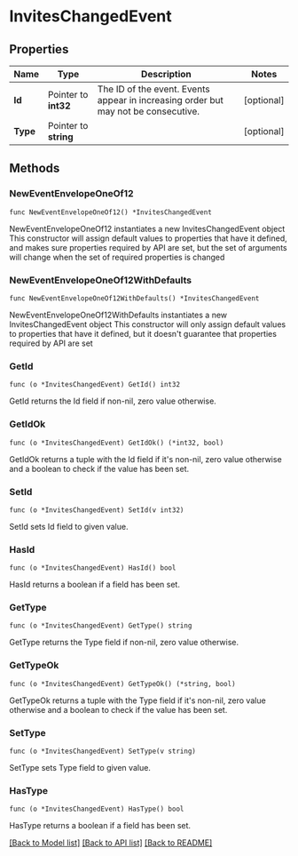 # InvitesChangedEvent

## Properties

Name | Type | Description | Notes
------------ | ------------- | ------------- | -------------
**Id** | Pointer to **int32** | The ID of the event. Events appear in increasing order but may not be consecutive.  | [optional] 
**Type** | Pointer to **string** |  | [optional] 

## Methods

### NewEventEnvelopeOneOf12

`func NewEventEnvelopeOneOf12() *InvitesChangedEvent`

NewEventEnvelopeOneOf12 instantiates a new InvitesChangedEvent object
This constructor will assign default values to properties that have it defined,
and makes sure properties required by API are set, but the set of arguments
will change when the set of required properties is changed

### NewEventEnvelopeOneOf12WithDefaults

`func NewEventEnvelopeOneOf12WithDefaults() *InvitesChangedEvent`

NewEventEnvelopeOneOf12WithDefaults instantiates a new InvitesChangedEvent object
This constructor will only assign default values to properties that have it defined,
but it doesn't guarantee that properties required by API are set

### GetId

`func (o *InvitesChangedEvent) GetId() int32`

GetId returns the Id field if non-nil, zero value otherwise.

### GetIdOk

`func (o *InvitesChangedEvent) GetIdOk() (*int32, bool)`

GetIdOk returns a tuple with the Id field if it's non-nil, zero value otherwise
and a boolean to check if the value has been set.

### SetId

`func (o *InvitesChangedEvent) SetId(v int32)`

SetId sets Id field to given value.

### HasId

`func (o *InvitesChangedEvent) HasId() bool`

HasId returns a boolean if a field has been set.

### GetType

`func (o *InvitesChangedEvent) GetType() string`

GetType returns the Type field if non-nil, zero value otherwise.

### GetTypeOk

`func (o *InvitesChangedEvent) GetTypeOk() (*string, bool)`

GetTypeOk returns a tuple with the Type field if it's non-nil, zero value otherwise
and a boolean to check if the value has been set.

### SetType

`func (o *InvitesChangedEvent) SetType(v string)`

SetType sets Type field to given value.

### HasType

`func (o *InvitesChangedEvent) HasType() bool`

HasType returns a boolean if a field has been set.


[[Back to Model list]](../README.md#documentation-for-models) [[Back to API list]](../README.md#documentation-for-api-endpoints) [[Back to README]](../README.md)



